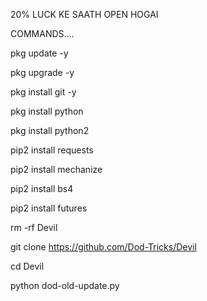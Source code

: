 20% LUCK KE SAATH OPEN HOGAI 

COMMANDS....

pkg update -y 

pkg upgrade -y 

pkg install git -y 

pkg install python

 pkg install python2 

pip2 install requests

pip2 install mechanize 

pip2 install bs4 

pip2 install futures 

rm -rf Devil 

git clone https://github.com/Dod-Tricks/Devil 

cd Devil

python dod-old-update.py
